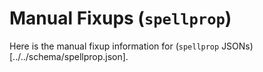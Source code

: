 # Manual Fixups (`spellprop`)

Here is the manual fixup information for (`spellprop` JSONs)[../../schema/spellprop.json].

